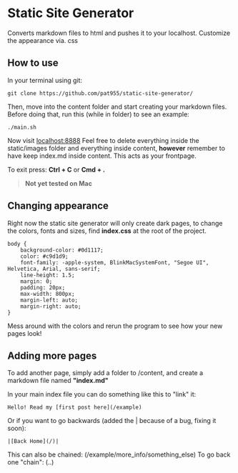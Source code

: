 # Static Site Generator
Converts markdown files to html and pushes it to your localhost. Customize the appearance via. css

## How to use
In your terminal using git:
```
git clone https://github.com/pat955/static-site-generator/
```

Then, move into the content folder and start creating your markdown files. Before doing that, run this (while in folder) to see an example:
```
./main.sh
```

Now visit [localhost:8888](http://localhost:8888/)
Feel free to delete everything inside the static/images folder and everything inside content, **however** remember to have keep index.md inside content. This acts as your frontpage. 

To exit press: **Ctrl + C** or **Cmd + .**

> **Not yet tested on Mac**


## Changing appearance
Right now the static site generator will only create dark pages, to change the colors, fonts and sizes, find **index.css** at the root of the project. 
```
body {
    background-color: #0d1117; 
    color: #c9d1d9;
    font-family: -apple-system, BlinkMacSystemFont, "Segoe UI", Helvetica, Arial, sans-serif;
    line-height: 1.5;
    margin: 0;
    padding: 20px;
    max-width: 800px;
    margin-left: auto;
    margin-right: auto;
}
```
Mess around with the colors and rerun the program to see how your new pages look!


## Adding more pages
To add another page, simply add a folder to /content, and create a markdown file named **"index.md"** 

In your main index file you can do something like this to "link" it:
```
Hello! Read my [first post here](/example)
```
Or if you want to go backwards (added the | because of a bug, fixing it soon):
```
|[Back Home](/)|
```
This can also be chained: (/example/more_info/something_else)
To go back one "chain": (..)

